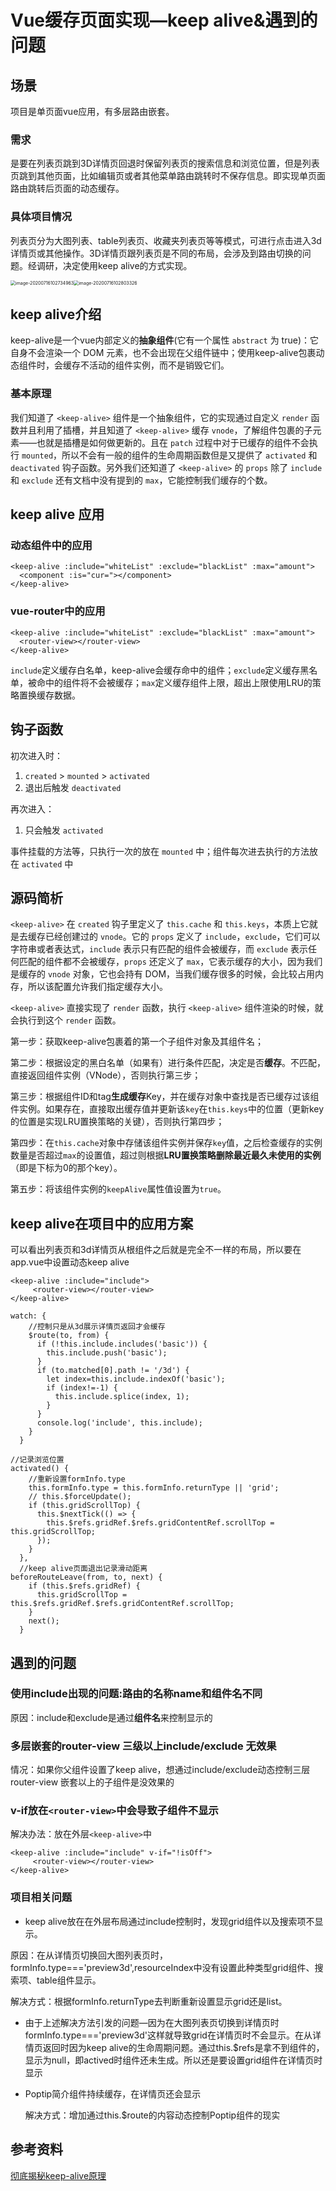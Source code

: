 # Vue缓存页面实现—keep alive&遇到的问题

## 场景

项目是单页面vue应用，有多层路由嵌套。

### 需求

是要在列表页跳到3D详情页回退时保留列表页的搜索信息和浏览位置，但是列表页跳到其他页面，比如编辑页或者其他菜单路由跳转时不保存信息。即实现单页面路由跳转后页面的动态缓存。

### 具体项目情况

列表页分为大图列表、table列表页、收藏夹列表页等等模式，可进行点击进入3d详情页或其他操作。3D详情页跟列表页是不同的布局，会涉及到路由切换的问题。经调研，决定使用keep alive的方式实现。

<img src="/Users/xii/Library/Application Support/typora-user-images/image-20200716102734963.png" alt="image-20200716102734963" style="zoom: 50%;" /><img src="/Users/xii/Library/Application Support/typora-user-images/image-20200716102803326.png" alt="image-20200716102803326" style="zoom:50%;" />

## keep alive介绍

keep-alive是一个vue内部定义的**抽象组件**(它有一个属性 `abstract` 为 true)：它自身不会渲染一个 DOM 元素，也不会出现在父组件链中；使用keep-alive包裹动态组件时，会缓存不活动的组件实例，而不是销毁它们。

### 基本原理

我们知道了 `<keep-alive>` 组件是一个抽象组件，它的实现通过自定义 `render` 函数并且利用了插槽，并且知道了 `<keep-alive>` 缓存 `vnode`，了解组件包裹的子元素——也就是插槽是如何做更新的。且在 `patch` 过程中对于已缓存的组件不会执行 `mounted`，所以不会有一般的组件的生命周期函数但是又提供了 `activated` 和 `deactivated` 钩子函数。另外我们还知道了 `<keep-alive>` 的 `props` 除了 `include` 和 `exclude` 还有文档中没有提到的 `max`，它能控制我们缓存的个数。

## keep alive 应用

### 动态组件中的应用

```
<keep-alive :include="whiteList" :exclude="blackList" :max="amount">
  <component :is="cur="></component>
</keep-alive>
```

### vue-router中的应用

```
<keep-alive :include="whiteList" :exclude="blackList" :max="amount">
  <router-view></router-view>
</keep-alive>
```

`include`定义缓存白名单，keep-alive会缓存命中的组件；`exclude`定义缓存黑名单，被命中的组件将不会被缓存；`max`定义缓存组件上限，超出上限使用LRU的策略置换缓存数据。

## 钩子函数

初次进入时：

1. `created` > `mounted` > `activated`
2. 退出后触发 `deactivated`

再次进入：

1. 只会触发 `activated`

事件挂载的方法等，只执行一次的放在 `mounted` 中；组件每次进去执行的方法放在 `activated` 中

## 源码简析

`<keep-alive>` 在 `created` 钩子里定义了 `this.cache` 和 `this.keys`，本质上它就是去缓存已经创建过的 `vnode`。它的 `props` 定义了 `include`，`exclude`，它们可以字符串或者表达式，`include` 表示只有匹配的组件会被缓存，而 `exclude` 表示任何匹配的组件都不会被缓存，`props` 还定义了 `max`，它表示缓存的大小，因为我们是缓存的 `vnode` 对象，它也会持有 DOM，当我们缓存很多的时候，会比较占用内存，所以该配置允许我们指定缓存大小。

`<keep-alive>` 直接实现了 `render` 函数，执行 `<keep-alive>` 组件渲染的时候，就会执行到这个 `render` 函数。

第一步：获取keep-alive包裹着的第一个子组件对象及其组件名；

第二步：根据设定的黑白名单（如果有）进行条件匹配，决定是否**缓存**。不匹配，直接返回组件实例（VNode），否则执行第三步；

第三步：根据组件ID和tag**生成缓存**Key，并在缓存对象中查找是否已缓存过该组件实例。如果存在，直接取出缓存值并更新该`key`在`this.keys`中的位置（更新key的位置是实现LRU置换策略的关键），否则执行第四步；

第四步：在`this.cache`对象中存储该组件实例并保存`key`值，之后检查缓存的实例数量是否超过`max`的设置值，超过则根据**LRU置换策略删除最近最久未使用的实例**（即是下标为0的那个key）。

第五步：将该组件实例的`keepAlive`属性值设置为`true`。

## keep alive在项目中的应用方案

可以看出列表页和3d详情页从根组件之后就是完全不一样的布局，所以要在app.vue中设置动态keep alive

```
<keep-alive :include="include">
     <router-view></router-view>
</keep-alive>
```

```
watch: {
    //控制只是从3d展示详情页返回才会缓存
    $route(to, from) {
      if (!this.include.includes('basic')) {
        this.include.push('basic');
      }
      if (to.matched[0].path != '/3d') {
        let index=this.include.indexOf('basic');
        if (index!=-1) {
          this.include.splice(index, 1);
        }
      }
      console.log('include', this.include);
    }
  }

```

```
//记录浏览位置
activated() {
    //重新设置formInfo.type
    this.formInfo.type = this.formInfo.returnType || 'grid';
    // this.$forceUpdate();
    if (this.gridScrollTop) {
      this.$nextTick(() => {
        this.$refs.gridRef.$refs.gridContentRef.scrollTop = this.gridScrollTop;
      });
    }
  },
  //keep alive页面退出记录滑动距离
beforeRouteLeave(from, to, next) {
    if (this.$refs.gridRef) {
      this.gridScrollTop = this.$refs.gridRef.$refs.gridContentRef.scrollTop;
    }
    next();
  }
```

## 遇到的问题

### 使用include出现的问题:路由的名称name和组件名不同

原因：include和exclude是通过**组件名**来控制显示的

### 多层嵌套的router-view 三级以上include/exclude 无效果

  情况：如果你父组件设置了keep alive，想通过include/exclude动态控制三层router-view 嵌套以上的子组件是没效果的

### v-if放在`<router-view>`中会导致子组件不显示

解决办法：放在外层`<keep-alive>`中

```
<keep-alive :include="include" v-if="!isOff">
     <router-view></router-view>
</keep-alive>
```

### 项目相关问题

- keep alive放在在外层布局通过include控制时，发现grid组件以及搜索项不显示。

原因：在从详情页切换回大图列表页时，formInfo.type==='preview3d',resourceIndex中没有设置此种类型grid组件、搜索项、table组件显示。

解决方式：根据formInfo.returnType去判断重新设置显示grid还是list。

- 由于上述解决方法引发的问题—因为在大图列表页切换到详情页时formInfo.type==='preview3d'这样就导致grid在详情页时不会显示。在从详情页返回时因为keep alive的生命周期问题。通过this.$refs是拿不到组件的，显示为null，即actived时组件还未生成。所以还是要设置grid组件在详情页时显示

- Poptip简介组件持续缓存，在详情页还会显示

  解决方式：增加通过this.$route的内容动态控制Poptip组件的现实



## 参考资料
[彻底揭秘keep-alive原理](https://juejin.im/post/5cce49036fb9a031eb58a8f9#heading-5)


